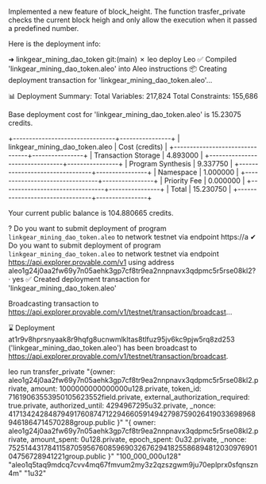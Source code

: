 Implemented a new feature of block_height. The function trasfer_private checks the current block heigh and only allow the execution when it passed a predefined number.   

Here is the deployment info:

➜  linkgear_mining_dao_token git:(main) ✗ leo deploy
       Leo ✅ Compiled 'linkgear_mining_dao_token.aleo' into Aleo instructions
📦 Creating deployment transaction for 'linkgear_mining_dao_token.aleo'...

📊 Deployment Summary:
      Total Variables:      217,824
      Total Constraints:    155,686

Base deployment cost for 'linkgear_mining_dao_token.aleo' is 15.23075 credits.

+--------------------------------+----------------+
| linkgear_mining_dao_token.aleo | Cost (credits) |
+--------------------------------+----------------+
| Transaction Storage            | 4.893000       |
+--------------------------------+----------------+
| Program Synthesis              | 9.337750       |
+--------------------------------+----------------+
| Namespace                      | 1.000000       |
+--------------------------------+----------------+
| Priority Fee                   | 0.000000       |
+--------------------------------+----------------+
| Total                          | 15.230750      |
+--------------------------------+----------------+

Your current public balance is 104.880665 credits.

? Do you want to submit deployment of program `linkgear_mining_dao_token.aleo` to network testnet via endpoint https://a
✔ Do you want to submit deployment of program `linkgear_mining_dao_token.aleo` to network testnet via endpoint https://api.explorer.provable.com/v1 using address aleo1g24j0aa2fw69y7n05aehk3gp7cf8tr9ea2nnpnavx3qdpmc5r5rse08kl2? · yes
✅ Created deployment transaction for 'linkgear_mining_dao_token.aleo'

Broadcasting transaction to https://api.explorer.provable.com/v1/testnet/transaction/broadcast...

⌛ Deployment at1r9v8hprsnyaak8r9hqfg8ucnwmlkltas8tlfuz95jv6kc9pjw5rq8zd253 ('linkgear_mining_dao_token.aleo') has been broadcast to https://api.explorer.provable.com/v1/testnet/transaction/broadcast.



leo run transfer_private "{owner: aleo1g24j0aa2fw69y7n05aehk3gp7cf8tr9ea2nnpnavx3qdpmc5r5rse08kl2.private, 
amount: 1000000000000000u128.private, 
token_id: 71619063553950105623552field.private, 
external_authorization_required: true.private, 
authorized_until: 4294967295u32.private, 
_nonce: 4171342428487949176087471229466059149427987590264190336989689461864714570288group.public }" "{ owner: aleo1g24j0aa2fw69y7n05aehk3gp7cf8tr9ea2nnpnavx3qdpmc5r5rse08kl2.private, 
amount_spent: 0u128.private, 
epoch_spent: 0u32.private, 
_nonce: 752514431784115870595676085969032676294182558689481203097690104756728941221group.public }" "100_000_000u128" "aleo1q5taq9mdcq7cvv4mq67fmvum2my3z2qzszgwm9ju70eplprx0sfqnszn4m" "1u32"
